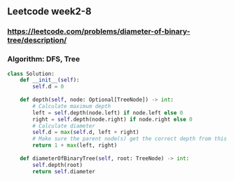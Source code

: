 ##  Leetcode week2-8

### https://leetcode.com/problems/diameter-of-binary-tree/description/
### Algorithm: DFS, Tree

```python
class Solution:
    def __init__(self):
	    self.d = 0
	
    def depth(self, node: Optional[TreeNode]) -> int:
        # Calculate maximum depth
        left = self.depth(node.left) if node.left else 0
        right = self.depth(node.right) if node.right else 0
        # Calculate diameter
        self.d = max(self.d, left + right)
        # Make sure the parent node(s) get the correct depth from this node
        return 1 + max(left, right)
    
    def diameterOfBinaryTree(self, root: TreeNode) -> int:
        self.depth(root)
        return self.diameter
```
